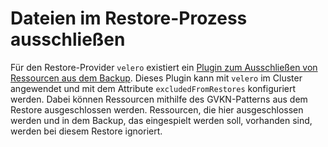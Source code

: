 # Dateien im Restore-Prozess ausschließen

Für den Restore-Provider `velero` existiert ein
[Plugin zum Ausschließen von Ressourcen aus dem Backup](https://github.com/cloudogu/velero-plugin-for-restore-exclude/).
Dieses Plugin kann mit `velero` im Cluster angewendet und mit dem Attribute `excludedFromRestores` konfiguriert werden. 
Dabei können Ressourcen mithilfe des GVKN-Patterns aus dem Restore ausgeschlossen werden.
Ressourcen, die hier ausgeschlossen werden und in dem Backup, das eingespielt werden soll, vorhanden sind, werden bei diesem Restore ignoriert.
